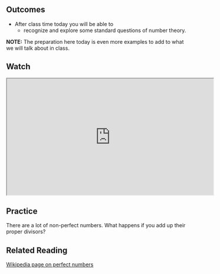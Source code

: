 ## Outcomes

* After class time today you will be able to
    * recognize and explore some standard questions of number theory.


**NOTE:** The preparation here today is even more examples to add to what we will talk about in class.
## Watch 

<iframe title="embedded content" src="https://www.youtube.com/embed/T0xKHwQH-4I" width="560" height="315" allowfullscreen="allowfullscreen" allow="accelerometer; autoplay; clipboard-write; encrypted-media; gyroscope; picture-in-picture"></iframe>

## Practice 

There are a lot of non-perfect numbers. What happens if you add up their proper divisors?

## Related Reading 

[Wikipedia page on perfect numbers](https://en.wikipedia.org/wiki/Perfect_number)

